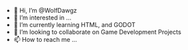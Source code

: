 - 👋 Hi, I’m @WolfDawgz
- 👀 I’m interested in ...
- 🌱 I’m currently learning HTML, and GODOT
- 💞️ I’m looking to collaborate on Game Development Projects
- 📫 How to reach me ...

<!---
WolfDawgz/WolfDawgz is a ✨ special ✨ repository because its `README.md` (this file) appears on your GitHub profile.
You can click the Preview link to take a look at your changes.
--->
